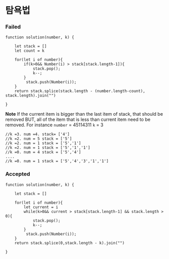 # 탐욕법

### Failed
```
function solution(number, k) {

    let stack = []
    let count = k
    
    for(let i of number){
        if(k>0&& Number(i) > stack[stack.length-1]){
            stack.pop();
            k--;
        }
         stack.push(Number(i));
    }
    return stack.splice(stack.length - (number.length-count), stack.length).join("")
 
}
```

**Note**
If the current item is bigger than the last item of stack, that should be removed 
BUT, all of the item that is less than current item need to be removed.
For instance
`number` = 45114311
`k` = 3
```
//k =3. num =4. stack= ['4']
//k =2. num = 5 stack = ['5']
//k =2. num = 1 stack = ['5','1']
//k =2. num = 1 stack = ['5','1','1']
//k =0. num = 4 stack = ['5','4']
....
//k =0. num = 1 stack = ['5','4','3','1','1']

```


### Accepted

```
function solution(number, k) {

    let stack = []
    
    for(let i of number){
        let current = i
        while(k>0&& current > stack[stack.length-1] && stack.length > 0){
            stack.pop();
            k--;
        }
         stack.push(Number(i));
    }
    return stack.splice(0,stack.length - k).join("")

}
```